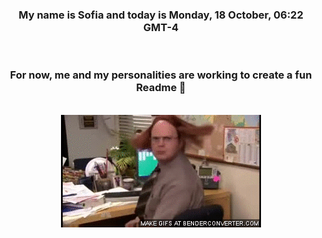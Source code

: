 


<div align="center">
<h3 >My name is Sofia and today is Monday, 18 October, 06:22 GMT-4</h3><br>
<h3 >For now, me and my personalities are working to create a fun Readme 👋
</h3><br>
<img src='img/dwight.gif' alt='working...'/>
</div>
